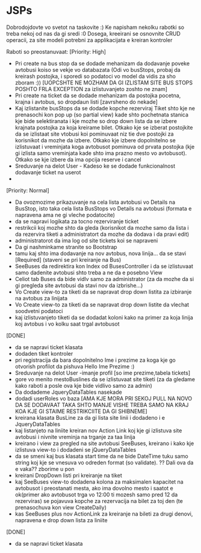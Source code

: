 # JSPs
Dobrodojdovte vo svetot na taskovite :)
Ke napisham nekolku rabotki so treba nekoj od nas da gi sredi :0
Dosega, kreeirani se osnovnite CRUD operacii, za site modeli potrebni za applikacijata e kreiran kontroler

Raboti so preostanuvaat:
[Priority: High]
- Pri create na bus stop da se dodade mehanizam da dodavanje poveke avtobusi koiso se vekje vo databazata (Odi vo busStops, probaj da kreirash postojka, i sporedi so podatoci vo model da vidis za sho zboram :)) [UOPCSHTE NE MOZHAM DA GI IZLISTAM SITE BUS STOPS POSHTO FRLA EXCEPTION za izlistuvanjeto zoshto ne znam]
- Pri create na ticket da se dodade mehanizam da postojka pocetna, krajna i avtobus, so dropdaun listi [zavrsheno do nekade]
- Kaj izlistanite busStops da se dodade kopche rezerviraj Tiket shto kje ne prenasochi kon pop up (so partial view) kade shto pochetnata stanica kje bide selektiranata i kje mozhe so drop down lista da se izbere krajnata postojka za koja kreirame bilet. Otkako kje se izberat postojkite da se izlistaat site vtobusi koi pominuvaat niz tie dve postojki za korisnikot da mozhe da izbere. Otkako kje izbere dopolnitelno se izlistuvaat i vreminjata koga avtobusot pominuva od prvata postojka (kje gi izlista samo vreminjata kade shto ima prazno mesto vo avtobusot). Otkako se kje izbere da ima opcija reserve i cancel
- Sreduvanje na delot User - Kadeso ke se dodade funkcionalnost dodavanje ticket na userot 
- 


[Priority: Normal]
- Da ovozmozime prikazuvanje na cela lista avtobusi vo Details na BusStop, isto taka cela lista BusStops vo Details na avtobusi (formata e napravena ama ne gi vleche podatocite)
- da se napravi logikata za tocno rezerviranje ticket
- restrikcii koj mozhe shto da gleda (korisnikot da mozhe samo da lista i da rezervira tiketi a administratort da mozhe da dodava i da pravi edit)
- administratorot da ima log od site tickets koi se napraveni
- Da gi nashminkame stranite so Bootstrap
- tamu kaj shto ima dodavanje na nov avtobus, nova linija... da se stavi [Required] (staveni se pri kreiranje na Bus)
- SeeBuses da redirektira kon Index od BusesController i da se izlistuvaat samo dadenite avtobusi shto treba a ne da e posebno View
- Celiot tab Buses da bide vidlv samo za administrator (za da mozhe da si gi pregleda site avtobusi da stavi nov da izbrishe...)
- Vo Create view-to za tiketi da se napravat drop down listita za izbiranje na avtobus za linijata 
- Vo Create view-to za tiketi da se napravat drop down listite da vlechat soodvetni podatoci 
- kaj izlistuvanjeto tiketi da se dodadat koloni kako na primer za koja linija koj avtobus i vo kolku saat trgal avtobusot

 
 
 [DONE]
 - da se napravi ticket klasata 
 - dodaden tiket kontroler
 - pri registracija da bara dopolnitelno Ime i prezime za koga kje go otvorish profilot da pishuva Hello Ime Prezime :)
 - Sreduvanje na delot User -imanje profil [so ime prezime,tabela tickets]
 - gore vo menito mestoBuslines da se izlistuvaat site tiketi (za da gledame kako raboti a posle ova kje bide vidlivo samo za admin)
 - Da dodademe JqueryDataTables nasekade 
 - dodadi userRoles vo baza [AMA KJE MORA PRI SEKOJ PULL NA NOVO DA SE DODAVAAT TAKA SHTO MANJE VISHE TREBA SAMO NA KRAJ KOA KJE GI STAIME RESTRIKCIITE DA GI SHIBNEME]
 - kreirana klasata BusLine za da gi lista site linii i dodadeno i e JqueryDataTables
 - kaj listanjeto na liniite kreiran nov Action Link koj kje gi izlistuva site avtobusi i nivnite vreminja na trganje za taa linija
 - kreirano i view za pregled na site avtobusi SeeBuses, kreirano i kako kje izlistuva view-to i dodadeni se jQueryDataTables
 - da se smeni kaj bus klasata start time da ne bide DateTime tuku samo string koj kje se vnesuva vo odreden format (so validate). ?? Dali ova da e vaka?? zborime u pon
 - kreirani DropDown listi pri kreiranje na tiket 
 - kaj SeeBuses view-to dodadena kolona za maksimalen kapacitet na avtobusot i preostanati mesta, ako ima dovolno mesto i saatot e ok(primer ako avtobusot trga vo 12:00 ti mozesh samo pred 12 da rezerviras) se pojavuva kopche za rezervacija na bilet za toj den (te prenasochuva kon view CreateDaily)
 - kas SeeBuses plus nov ActionLink za kreiranje na bileti za drugi denovi, napravena e drop down lista za liniite 

 
 
 [DONE]
 - da se napravi ticket klasata 
